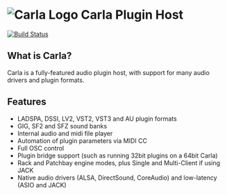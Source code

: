 # ![Carla Logo](https://raw.githubusercontent.com/falkTX/Carla/master/resources/48x48/carla.png) Carla Plugin Host
[![Build Status](https://travis-ci.org/falkTX/Carla.png)](https://travis-ci.org/falkTX/Carla)

What is Carla?
---------------

Carla is a fully-featured audio plugin host, with support for many audio drivers and plugin formats.

Features
---------

* LADSPA, DSSI, LV2, VST2, VST3 and AU plugin formats
* GIG, SF2 and SFZ sound banks
* Internal audio and midi file player
* Automation of plugin parameters via MIDI CC
* Full OSC control
* Plugin bridge support (such as running 32bit plugins on a 64bit Carla)
* Rack and Patchbay engine modes, plus Single and Multi-Client if using JACK
* Native audio drivers (ALSA, DirectSound, CoreAudio) and low-latency (ASIO and JACK)
